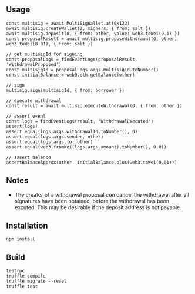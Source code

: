 ## Usage

```
const multisig = await MultiSigWallet.at(0x123)
await multisig.createWallet(2, signers, { from: salt })
await multisig.deposit(0, { from: other, value: web3.toWei(0.1) })
const proposalResult = await multisig.proposeWithdrawal(0, other, web3.toWei(0.01), { from: salt })

// get multisigId for signing
const proposalLogs = findEventLogs(proposalResult, 'WithdrawalProposed')
const multisigId = proposalLogs.args.multisigId.toNumber()
const initialBalance = web3.eth.getBalance(other)

// sign
multisig.sign(multisigId, { from: borrower })

// execute withdrawal
const result = await multisig.executeWithdrawal(0, { from: other })

// assert event
const logs = findEventLogs(result, 'WithdrawalExecuted')
assert(logs)
assert.equal(logs.args.withdrawalId.toNumber(), 0)
assert.equal(logs.args.sender, other)
assert.equal(logs.args.to, other)
assert.equal(web3.fromWei(logs.args.amount).toNumber(), 0.01)

// assert balance
assertBalanceApprox(other, initialBalance.plus(web3.toWei(0.01)))
```

## Notes

- The creator of a withdrawal proposal *can* cancel the withdrawal after all signatures have been obtained, before the withdrawal has been excuted. This may be desirable if the deposit address is not payable.

## Installation

```
npm install
```

## Build

```
testrpc
truffle compile
truffle migrate --reset
truffle test
```
